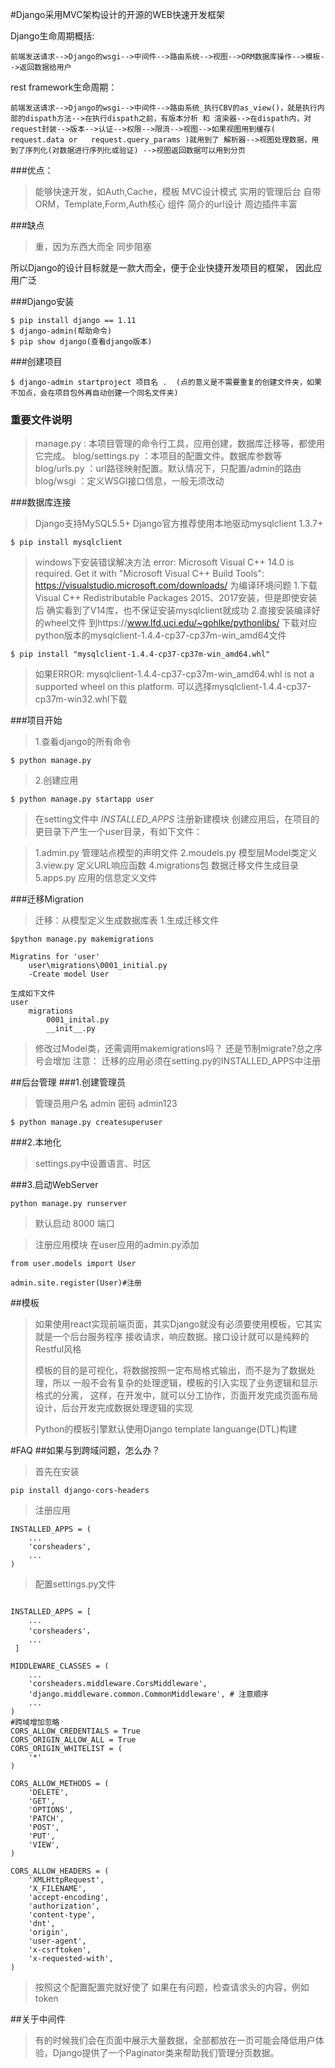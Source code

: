 #Django采用MVC架构设计的开源的WEB快速开发框架

Django生命周期概括:

    前端发送请求-->Django的wsgi-->中间件-->路由系统-->视图-->ORM数据库操作-->模板-->返回数据给用户

rest framework生命周期：

    前端发送请求-->Django的wsgi-->中间件-->路由系统_执行CBV的as_view()，就是执行内部的dispath方法-->在执行dispath之前，有版本分析 和 渲染器-->在dispath内，对request封装-->版本-->认证-->权限-->限流-->视图-->如果视图用到缓存( request.data or   request.query_params )就用到了 解析器-->视图处理数据，用到了序列化(对数据进行序列化或验证) -->视图返回数据可以用到分页
    
###优点：
> 能够快速开发，如Auth,Cache，模板
MVC设计模式
实用的管理后台
自带ORM，Template,Form,Auth核心
组件
简介的url设计
周边插件丰富

###缺点
> 重，因为东西大而全
同步阻塞

所以Django的设计目标就是一款大而全，便于企业快捷开发项目的框架，
因此应用广泛

###Django安装
  ```
$ pip install django == 1.11
$ django-admin(帮助命令)
$ pip show django(查看django版本)
  ``` 
###创建项目
```
$ django-admin startproject 项目名 .  (点的意义是不需要重复的创建文件夹，如果不加点，会在项目包外再自动创建一个同名文件夹)
``` 
### 重要文件说明
> manage.py : 本项目管理的命令行工具，应用创建，数据库迁移等，都使用它完成。
>blog/settings.py ：本项目的配置文件。数据库参数等
>blog/urls.py ：url路径映射配置。默认情况下，只配置/admin的路由
>blog/wsgi ：定义WSGI接口信息，一般无须改动


###数据库连接
> Django支持MySQL5.5+
>Django官方推荐使用本地驱动mysqlclient 1.3.7+

```
$ pip install mysqlclient
```

>windows下安装错误解决方法
> error: Microsoft Visual C++ 14.0 is required. Get it with "Microsoft Visual C++ Build Tools": https://visualstudio.microsoft.com/downloads/
>为编译环境问题 
>1.下载Visual C++ Redistributable Packages 2015、2017安装，但是即使安装后
>确实看到了V14库，也不保证安装mysqlclient就成功
>2.直接安装编译好的wheel文件
>到https://www.lfd.uci.edu/~gohlke/pythonlibs/ 下载对应python版本的mysqlclient-1.4.4-cp37-cp37m-win_amd64文件
```
$ pip install "mysqlclient-1.4.4-cp37-cp37m-win_amd64.whl"
```
>如果ERROR: mysqlclient-1.4.4-cp37-cp37m-win_amd64.whl is not a supported wheel on this platform.
>可以选择mysqlclient-1.4.4-cp37-cp37m-win32.whl下载


###项目开始
> 1.查看django的所有命令
```
$ python manage.py
```

>2.创建应用
```
$ python manage.py startapp user
```
>在setting文件中 _INSTALLED_APPS_ 注册新建模块
>创建应用后，在项目的更目录下产生一个user目录，有如下文件：

>1.admin.py 管理站点模型的声明文件
>2.moudels.py 模型层Model类定义
>3.view.py 定义URL响应函数
>4.migrations包 数据迁移文件生成目录
>5.apps.py 应用的信息定义文件


###迁移Migration
>迁移：从模型定义生成数据库表
>1.生成迁移文件
```
$python manage.py makemigrations

Migratins for 'user'
    user\migrations\0001_initial.py
    -Create model User

生成如下文件
user
    migrations 
        0001_inital.py
        __init__.py

```
>修改过Model类，还需调用makemigrations吗？
>还是节制migrate?总之序号会增加
>注意： 迁移的应用必须在setting.py的INSTALLED_APPS中注册


##后台管理
###1.创建管理员
>管理员用户名 admin
>密码 admin123
```
$ python manage.py createsuperuser

```
###2.本地化
>settings.py中设置语言、时区

###3.启动WebServer
```
python manage.py runserver
```
>默认启动 8000 端口

>注册应用模块
>在user应用的admin.py添加
``` 
from user.models import User

admin.site.register(User)#注册

```

##模板
>如果使用react实现前端页面，其实Django就没有必须要使用模板，它其实就是一个后台服务程序
>接收请求，响应数据。接口设计就可以是纯粹的Restful风格
>
>模板的目的是可视化，将数据按照一定布局格式输出，而不是为了数据处理，所以
>一般不会有复杂的处理逻辑，模板的引入实现了业务逻辑和显示格式的分离，
>这样，在开发中，就可以分工协作，页面开发完成页面布局设计，后台开发完成数据处理逻辑的实现
>
>Python的模板引擎默认使用Django template languange(DTL)构建
>

#FAQ
##如果与到跨域问题，怎么办？
>首先在安装
```
pip install django-cors-headers
```
>注册应用
```
INSTALLED_APPS = (
    ...
    'corsheaders',
    ...
)
```
>配置settings.py文件
```

INSTALLED_APPS = [
    ...
    'corsheaders'，
    ...
 ] 
 
MIDDLEWARE_CLASSES = (
    ...
    'corsheaders.middleware.CorsMiddleware',
    'django.middleware.common.CommonMiddleware', # 注意顺序
    ...
)
#跨域增加忽略
CORS_ALLOW_CREDENTIALS = True
CORS_ORIGIN_ALLOW_ALL = True
CORS_ORIGIN_WHITELIST = (
    '*'
)
 
CORS_ALLOW_METHODS = (
    'DELETE',
    'GET',
    'OPTIONS',
    'PATCH',
    'POST',
    'PUT',
    'VIEW',
)
 
CORS_ALLOW_HEADERS = (
    'XMLHttpRequest',
    'X_FILENAME',
    'accept-encoding',
    'authorization',
    'content-type',
    'dnt',
    'origin',
    'user-agent',
    'x-csrftoken',
    'x-requested-with',
)
```
>按照这个配置配置完就好使了
>如果在有问题，检查请求头的内容，例如token


##关于中间件
>有的时候我们会在页面中展示大量数据，全部都放在一页可能会降低用户体验，Django提供了一个Paginator类来帮助我们管理分页数据。
>

